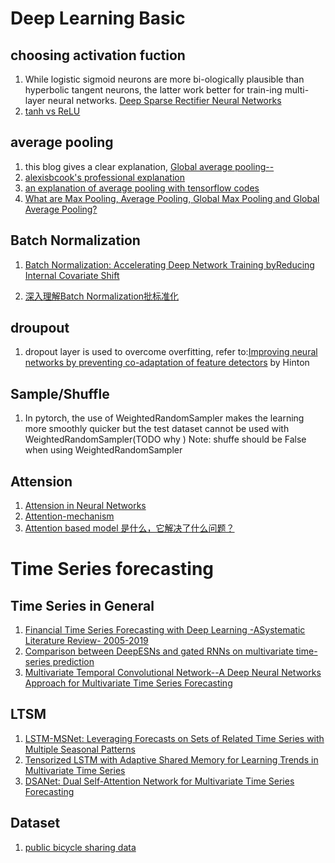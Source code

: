 
# Deep Learning Basic

## choosing activation fuction
1. While logistic sigmoid neurons are more bi-ologically plausible than hyperbolic tangent neurons, the latter work better for train-ing multi-layer neural networks. [Deep Sparse Rectifier Neural Networks](http://proceedings.mlr.press/v15/glorot11a/glorot11a.pdf) 
2. [tanh vs ReLU](https://www.zhihu.com/question/61265076/answer/1136216727)

## average pooling
1. this blog gives a clear explanation, [Global average pooling--<Network In Network>](https://zhuanlan.zhihu.com/p/37683646)
2. [alexisbcook's professional explanation](https://alexisbcook.github.io/2017/global-average-pooling-layers-for-object-localization/)
3. [an explanation of average pooling with tensorflow codes](https://adventuresinmachinelearning.com/global-average-pooling-convolutional-neural-networks/)
4. [What are Max Pooling, Average Pooling, Global Max Pooling and Global Average Pooling?](https://www.machinecurve.com/index.php/2020/01/30/what-are-max-pooling-average-pooling-global-max-pooling-and-global-average-pooling/)


## Batch Normalization
1. [Batch Normalization: Accelerating Deep Network Training byReducing Internal Covariate Shift](https://arxiv.org/pdf/1502.03167.pdf)

2. [深入理解Batch Normalization批标准化](https://www.cnblogs.com/guoyaohua/p/8724433.html)

## droupout
1. dropout layer is used to overcome overfitting, refer to:[Improving neural networks by preventing co-adaptation of feature detectors](https://arxiv.org/pdf/1207.0580.pdf) by Hinton

## Sample/Shuffle
1. In pytorch, the use of WeightedRandomSampler makes the learning more smoothly quicker  but the test dataset cannot be used with WeightedRandomSampler(TODO why ) 
 Note: shuffe should be False when using WeightedRandomSampler  

## Attension
1. [Attension in Neural Networks](https://buomsoo-kim.github.io/attention/2020/01/01/Attention-mechanism-1.md/)
2. [Attention-mechanism](https://blog.floydhub.com/attention-mechanism/)
3. [Attention based model 是什么，它解决了什么问题？](https://www.zhihu.com/question/36591394)

# Time Series forecasting

## Time Series in General
1. [Financial Time Series Forecasting with Deep Learning -ASystematic Literature Review- 2005-2019](https://arxiv.org/abs/1911.13288)
2. [Comparison between DeepESNs and gated RNNs on multivariate time-series prediction](https://arxiv.org/abs/1812.11527)
3. [Multivariate Temporal Convolutional Network--A Deep Neural Networks Approach for Multivariate Time Series Forecasting](https://www.mdpi.com/2079-9292/8/8/876/pdf)

## LTSM
1. [LSTM-MSNet: Leveraging Forecasts on Sets of Related Time Series with Multiple Seasonal Patterns](https://arxiv.org/abs/1909.04293)
2. [Tensorized LSTM with Adaptive Shared Memory for Learning Trends in Multivariate Time Series](https://www.semanticscholar.org/paper/Tensorized-LSTM-with-Adaptive-Shared-Memory-for-in-Xu-Cheng/e058959c717fd68674f3df02d7bf2627ff815a56)
3. [DSANet: Dual Self-Attention Network for Multivariate Time Series Forecasting](https://dl.acm.org/doi/pdf/10.1145/3357384.3358132)



## Dataset

1. [public bicycle sharing data](https://archive.ics.uci.edu/ml/datasets/bike+sharing+dataset)
